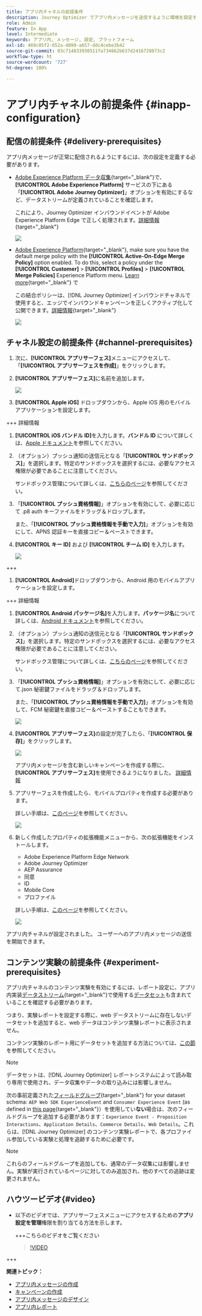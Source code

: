 ```yaml
---
title: アプリ内チャネルの前提条件
description: Journey Optimizer でアプリ内メッセージを送信するように環境を設定する方法を学ぶ
role: Admin
feature: In App
level: Intermediate
keywords: アプリ内, メッセージ, 設定, プラットフォーム
exl-id: 469c05f2-652a-4899-a657-ddc4cebe3b42
source-git-commit: 03c714833930511fa734662b637d2416728073c2
workflow-type: ht
source-wordcount: '727'
ht-degree: 100%

---
```


# アプリ内チャネルの前提条件 {#inapp-configuration}

## 配信の前提条件 {#delivery-prerequisites}

アプリ内メッセージが正常に配信されるようにするには、次の設定を定義する必要があります。

* [Adobe Experience Platform データ収集](https://experienceleague.adobe.com/docs/experience-platform/edge/datastreams/overview.html?lang=ja){target="_blank"}で、**[!UICONTROL Adobe Experience Platform]** サービスの下にある「**[!UICONTROL Adobe Journey Optimizer]**」オプションを有効にするなど、データストリームが定義されていることを確認します。

  これにより、Journey Optimizer インバウンドイベントが Adobe Experience Platform Edge で正しく処理されます。[詳細情報](https://experienceleague.adobe.com/docs/experience-platform/edge/datastreams/configure.html?lang=ja){target="_blank"}

  ![](assets/inapp_config_6.png)

* [Adobe Experience Platform](https://experienceleague.adobe.com/docs/experience-platform/profile/home.html?lang=ja){target="_blank"}, make sure you have the default merge policy with the **[!UICONTROL Active-On-Edge Merge Policy]** option enabled. To do this, select a policy under the **[!UICONTROL Customer]** > **[!UICONTROL Profiles]** > **[!UICONTROL Merge Policies]** Experience Platform menu. [Learn more](https://experienceleague.adobe.com/docs/experience-platform/profile/merge-policies/ui-guide.html?lang=ja#configure){target="_blank"} で

  この結合ポリシーは、[!DNL Journey Optimizer] インバウンドチャネルで使用すると、エッジでインバウンドキャンペーンを正しくアクティブ化して公開できます。[詳細情報](https://experienceleague.adobe.com/docs/experience-platform/profile/merge-policies/ui-guide.html?lang=ja){target="_blank"}

  ![](assets/inapp_config_8.png)

## チャネル設定の前提条件 {#channel-prerequisites}

1. 次に、**[!UICONTROL アプリサーフェス]**&#x200B;メニューにアクセスして、「**[!UICONTROL アプリサーフェスを作成]**」をクリックします。

1. **[!UICONTROL アプリサーフェス]**&#x200B;に名前を追加します。

   ![](assets/inapp_config_2b.png)

1. **[!UICONTROL Apple iOS]** ドロップダウンから、Apple iOS 用のモバイルアプリケーションを設定します。

+++ 詳細情報

   1. **[!UICONTROL iOS バンドル ID]**&#x200B;を入力します。**バンドル ID** について詳しくは、[Apple ドキュメント](https://developer.apple.com/documentation/appstoreconnectapi/bundle_ids)を参照してください。

   1. （オプション）プッシュ通知の送信元となる「**[!UICONTROL サンドボックス]**」を選択します。特定のサンドボックスを選択するには、必要なアクセス権限が必要であることに注意してください。

      サンドボックス管理について詳しくは、[こちらのページ](../administration/sandboxes.md#assign-sandboxes)を参照してください。

   1. 「**[!UICONTROL プッシュ資格情報]**」オプションを有効にして、必要に応じて .p8 auth キーファイルをドラッグ＆ドロップします。

      また、「**[!UICONTROL プッシュ資格情報を手動で入力]**」オプションを有効にして、APNS 認証キーを直接コピー＆ペーストできます。

   1. **[!UICONTROL キー ID]** および **[!UICONTROL チーム ID]** を入力します。

      ![](assets/inapp_config_2.png)

+++

1. **[!UICONTROL Android]**&#x200B;ドロップダウンから、Android 用のモバイルアプリケーションを設定します。

+++ 詳細情報

   1. **[!UICONTROL Android パッケージ名]**&#x200B;を入力します。**パッケージ名**&#x200B;について詳しくは、[Android ドキュメント](https://support.google.com/admob/answer/9972781?hl=ja#:~:text=The%20package%20name%20of%20an,supported%20third%2Dparty%20Android%20stores)を参照してください。

   1. （オプション）プッシュ通知の送信元となる「**[!UICONTROL サンドボックス]**」を選択します。特定のサンドボックスを選択するには、必要なアクセス権限が必要であることに注意してください。

      サンドボックス管理について詳しくは、[こちらのページ](../administration/sandboxes.md#assign-sandboxes)を参照してください。

   1. 「**[!UICONTROL プッシュ資格情報]**」オプションを有効にして、必要に応じて.json 秘密鍵ファイルをドラッグ＆ドロップします。

      また、「**[!UICONTROL プッシュ資格情報を手動で入力]**」オプションを有効して、FCM 秘密鍵を直接コピー＆ペーストすることもできます。

      ![](assets/inapp_config_7.png)

1. **[!UICONTROL アプリサーフェス]**&#x200B;の設定が完了したら、「**[!UICONTROL 保存]**」をクリックします。

   ![](assets/inapp_config_3.png)

   アプリ内メッセージを含む新しいキャンペーンを作成する際に、**[!UICONTROL アプリサーフェス]**&#x200B;を使用できるようになりました。 [詳細情報](create-in-app.md)

1. アプリサーフェスを作成したら、モバイルプロパティを作成する必要があります。

   詳しい手順は、[このページ](https://experienceleague.adobe.com/docs/experience-platform/tags/admin/companies-and-properties.html?lang=ja#for-mobile)を参照してください。

   ![](assets/inapp_config_4.png)

1. 新しく作成したプロパティの拡張機能メニューから、次の拡張機能をインストールします。

   * Adobe Experience Platform Edge Network
   * Adobe Journey Optimizer
   * AEP Assurance
   * 同意
   * ID
   * Mobile Core
   * プロファイル

   詳しい手順は、[このページ](https://experienceleague.adobe.com/docs/experience-platform/tags/ui/extensions/overview.html?lang=ja#add-a-new-extension)を参照してください。

   ![](assets/inapp_config_5.png)

アプリ内チャネルが設定されました。 ユーザーへのアプリ内メッセージの送信を開始できます。

## コンテンツ実験の前提条件 {#experiment-prerequisites}

アプリ内チャネルのコンテンツ実験を有効にするには、レポート設定に、アプリ内実装[データストリーム](https://experienceleague.adobe.com/docs/experience-platform/datastreams/overview.html?lang=ja){target="_blank"}で使用する[データセット](../data/get-started-datasets.md)も含まれていることを確認する必要があります。

つまり、実験レポートを設定する際に、web データストリームに存在しないデータセットを追加すると、web データはコンテンツ実験レポートに表示されません。

コンテンツ実験のレポート用にデータセットを追加する方法については、[この節](../campaigns/reporting-configuration.md#add-datasets)を参照してください。

>[!NOTE]
>
>データセットは、[!DNL Journey Optimizer] レポートシステムによって読み取り専用で使用され、データ収集やデータの取り込みには影響しません。

次の事前定義された[フィールドグループ](https://experienceleague.adobe.com/docs/experience-platform/xdm/tutorials/create-schema-ui.html?lang=ja#field-group){target="_blank"} for your dataset schema: `AEP Web SDK ExperienceEvent` and `Consumer Experience Event` (as defined in [this page](https://experienceleague.adobe.com/docs/platform-learn/implement-web-sdk/initial-configuration/configure-schemas.html?lang=ja#add-field-groups){target="_blank"}）を使用してい&#x200B;**ない**&#x200B;場合は、次のフィールドグループを追加する必要があります：`Experience Event - Proposition Interactions`、`Application Details`、`Commerce Details`、`Web Details`。これらは、[!DNL Journey Optimizer] のコンテンツ実験レポートで、各プロファイル参加している実験と処理を追跡するために必要です。

>[!NOTE]
>
>これらのフィールドグループを追加しても、通常のデータ収集には影響しません。実験が実行されているページに対してのみ追加され、他のすべての追跡は変更されません。

## ハウツービデオ{#video}

* 以下のビデオでは、アプリサーフェスメニューにアクセスするための&#x200B;**アプリ設定を管理**&#x200B;権限を割り当てる方法を示します。

  +++こちらのビデオをご覧ください

  >[!VIDEO](https://video.tv.adobe.com/v/3421607)

+++

**関連トピック：**

* [アプリ内メッセージの作成 ](create-in-app.md)
* [キャンペーンの作成](../campaigns/create-campaign.md)
* [アプリ内メッセージのデザイン](design-in-app.md)
* [アプリ内レポート](../reports/campaign-global-report.md#inapp-report)

